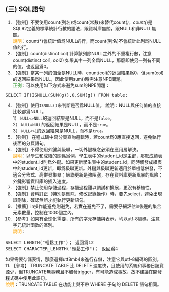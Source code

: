 ## (三) SQL語句 
1. 【強制】不要使用count(列名)或count(常數)來替代count(*)，count(*)是SQL92定義的標準統計行數的語法，跟資料庫無關，跟NULL和非NULL無關。 
<br><span style="color:orange">說明</span>：count(*)會統計值爲NULL的行，而count(列名)不會統計此列爲NULL值的行。 
2. 【強制】count(distinct col) 計算該列除NULL之外的不重複行數，注意 count(distinct col1, col2) 如果其中一列全爲NULL，那麼即使另一列有不同的值，也返回爲0。 
3. 【強制】當某一列的值全是NULL時，count(col)的返回結果爲0，但sum(col)的返回結果爲NULL，因此使用sum()時需注意NPE問題。 
<br><span style="color:green">正例</span>：可以使用如下方式來避免sum的NPE問題：
<pre>SELECT IF(ISNULL(SUM(g)),0,SUM(g)) FROM table; </pre>
4. 【強制】使用`ISNULL()`來判斷是否爲NULL值。 說明：NULL與任何值的直接比較都爲NULL。  
1） `NULL<>NULL`的返回結果是NULL，而不是`false`。  
2） `NULL=NULL`的返回結果是NULL，而不是`true`。  
3） `NULL<>1`的返回結果是NULL，而不是`true`。 
5. 【強制】 在程式碼中寫分頁查詢邏輯時，若count爲0應直接返回，避免執行後面的分頁語句。 
6. 【強制】不得使用外鍵與級聯，一切外鍵概念必須在應用層解決。 
<br><span style="color:orange">說明</span>：以學生和成績的關係爲例，學生表中的student_id是主鍵，那麼成績表中的student_id則爲外鍵。如果更新學生表中的student_id，同時觸發成績表中的student_id更新，即爲級聯更新。外鍵與級聯更新適用於單機低併發，不適合分佈式、高併發集羣；級聯更新是強阻塞，存在資料庫更新風暴的風險；外鍵影響資料庫的插入速度。 
7. 【強制】禁止使用存儲過程，存儲過程難以調試和擴展，更沒有移植性。 
8. 【強制】資料訂正（特別是刪除、修改記錄操作）時，要先select，避免出現誤刪除，確認無誤才能執行更新語句。 
9. 【推薦】in操作能避免則避免，若實在避免不了，需要仔細評估in後邊的集合元素數量，控制在1000個之內。 
10. 【參考】如果有全球化需要，所有的字元存儲與表示，均以utf-8編碼，注意字元統計函數的區別。 
<br><span style="color:orange">說明</span>：
<pre>SELECT LENGTH("輕鬆工作")； 返回爲12
SELECT CHARACTER_LENGTH("輕鬆工作")； 返回爲4</pre>
如果需要存儲表情，那麼選擇utf8mb4來進行存儲，注意它與utf-8編碼的區別。 
11. 【參考】 TRUNCATE TABLE 比 DELETE 速度快，且使用的系統和事務日誌資源少，但TRUNCATE無事務且不觸發trigger，有可能造成事故，故不建議在開發程式碼中使用此語句。 
<br><span style="color:orange">說明</span>：TRUNCATE TABLE 在功能上與不帶 WHERE 子句的 DELETE 語句相同。 